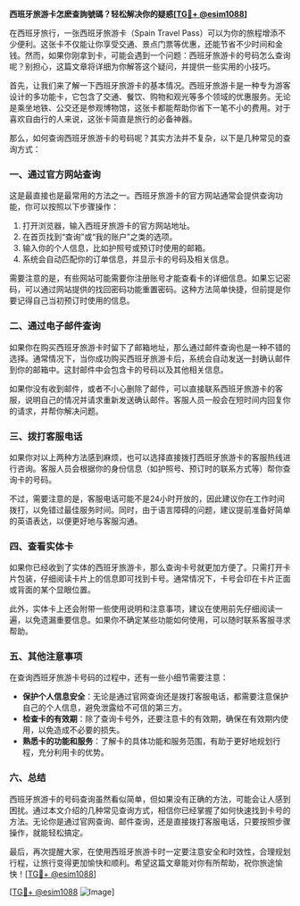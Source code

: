 **西班牙旅游卡怎麽查詢號碼？轻松解决你的疑惑[[TG💪+ @esim1088](https://t.me/s/esim1088)]**

在西班牙旅行，一张西班牙旅游卡（Spain Travel Pass）可以为你的旅程增添不少便利。这张卡不仅能让你享受交通、景点门票等优惠，还能节省不少时间和金钱。然而，如果你刚拿到卡，可能会遇到一个问题：西班牙旅游卡的号码怎么查询呢？别担心，这篇文章将详细为你解答这个疑问，并提供一些实用的小技巧。

首先，让我们来了解一下西班牙旅游卡的基本情况。西班牙旅游卡是一种专为游客设计的多功能卡，它包含了交通、餐饮、购物和观光等多个领域的优惠服务。无论是乘坐地铁、公交还是参观博物馆，这张卡都能帮助你省下一笔不小的费用。对于喜欢自由行的人来说，这张卡简直是旅行的必备神器。

那么，如何查询西班牙旅游卡的号码呢？其实方法并不复杂，以下是几种常见的查询方式：

### **一、通过官方网站查询**
这是最直接也是最常用的方法之一。西班牙旅游卡的官方网站通常会提供查询功能，你可以按照以下步骤操作：

1. 打开浏览器，输入西班牙旅游卡的官方网站地址。
2. 在首页找到“查询”或“我的账户”之类的选项。
3. 输入你的个人信息，比如护照号或预订时使用的邮箱。
4. 系统会自动匹配你的订单信息，并显示卡的号码及相关信息。

需要注意的是，有些网站可能需要你注册账号才能查看卡的详细信息。如果忘记密码，可以通过网站提供的找回密码功能重置密码。这种方法简单快捷，但前提是你要记得自己当初预订时使用的信息。

### **二、通过电子邮件查询**
如果你在购买西班牙旅游卡时留下了邮箱地址，那么通过邮件查询也是一种不错的选择。通常情况下，当你成功购买西班牙旅游卡后，系统会自动发送一封确认邮件到你的邮箱中。这封邮件中会包含卡的号码以及其他相关信息。

如果你没有收到邮件，或者不小心删除了邮件，可以直接联系西班牙旅游卡的客服，说明自己的情况并请求重新发送确认邮件。客服人员一般会在短时间内回复你的请求，并帮你解决问题。

### **三、拨打客服电话**
如果你对以上两种方法感到麻烦，也可以选择直接拨打西班牙旅游卡的客服热线进行咨询。客服人员会根据你的身份信息（如护照号、预订时的联系方式等）帮你查询卡的号码。

不过，需要注意的是，客服电话可能不是24小时开放的，因此建议你在工作时间拨打，以免错过最佳服务时间。同时，由于语言障碍的问题，建议提前准备好简单的英语表达，以便更好地与客服沟通。

### **四、查看实体卡**
如果你已经收到了实体的西班牙旅游卡，那么查询卡号就更加方便了。只需打开卡片包装，仔细阅读卡片上的信息即可找到卡号。通常情况下，卡号会印在卡片正面或背面的某个显眼位置。

此外，实体卡上还会附带一些使用说明和注意事项，建议在使用前先仔细阅读一遍，以免遗漏重要信息。如果你不确定某些功能如何使用，可以随时联系客服寻求帮助。

### **五、其他注意事项**
在查询西班牙旅游卡号码的过程中，还有一些小细节需要注意：

- **保护个人信息安全**：无论是通过官网查询还是拨打客服电话，都需要注意保护自己的个人信息，避免泄露给不可信的第三方。
- **检查卡的有效期**：除了查询卡号外，还要注意卡的有效期，确保在有效期内使用，以免造成不必要的损失。
- **熟悉卡的功能和服务**：了解卡的具体功能和服务范围，有助于更好地规划行程，充分利用卡的优势。

### **六、总结**
西班牙旅游卡的号码查询虽然看似简单，但如果没有正确的方法，可能会让人感到困扰。通过本文介绍的几种常见查询方式，相信你已经掌握了如何快速找到卡号的方法。无论你是通过官网查询、邮件查询，还是直接拨打客服电话，只要按照步骤操作，就能轻松搞定。

最后，再次提醒大家，在使用西班牙旅游卡时一定要注意安全和时效性，合理规划行程，让旅行变得更加愉快和顺利。希望这篇文章能对你有所帮助，祝你旅途愉快！[[TG💪+ @esim1088](https://t.me/s/esim1088)]

[[TG💪+ @esim1088](https://t.me/s/esim1088) ![Image](https://i.postimg.cc/4NQfJmqS/Snipaste-2025-05-13-00-14-12.png)]